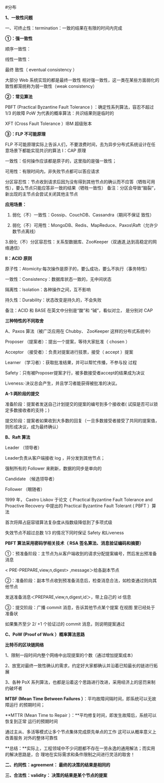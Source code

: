#分布

**1、一致性问题**

一、可终止性：termination：一致的结果在有限的时间内完成

**①：强一致性**

顺序一致性：

线性一致性：

最终 致性（ eventual consistency ）

大部分 Web 系统实现的都是最终一致性 相对强一致性，这一类在某些方面弱化的 致性都笼统称为弱一致性（weak consistency）

**②：常见算法**

PBFT (Practical Byzantine Fault Tolerance ) ：确定性系列算法，容忍不超过 1/3 的故障
PoW 为代表的概率算法：共识结果则是临时的

XFT (Cross Fault Tolerance ）IBM 超级账本


**③：FLP 不可能原理**

FLP 不可能原理实际上告诉人们，不要浪费时间，去为异步分布式系统设计在任意场景下都能实现共识的算法
I：CAP 原理

一致性：任何操作应该都是原子的，这里指的是强一致性；

可用性：有限时间内，非失败节点都可以答应请求

分区容忍性：节点收到请求后因为没有得到其他节点的确认而不应答（牺牲可用性），要么节点只能应答非一致的结果（牺牲一致性）
备注：分区会导致“脑裂”，新出现的主节点会尝试关闭其他主节点

**应用场景：**

1. 弱化（不）一致性：Gossip、CouchDB、Cassandra（期间不保证 致性）

2. 弱化（不）可用性：MongoDB、Redis、MapReduce、Paxos\Raft（允许少数节点离线）

3.弱化（不）分区容忍性：关系型数据库、ZooKeeper（双通道,达到高稳定的网络通信）

**II：ACID 原则**

原子性：Atomicity:每次操作是原子的，要么成功，要么不执行（事务特性）

一致性：Consistency：数据库状态一致的，无中间状态

隔离性：Isolation：各种操作之间，互不影响

持久性：Durability：状态改变是持久的，不会失败

备注：ACID 和 BASE 在英文中分别是“酸”和 “碱”，看似对立， 是分别对 CAP

**三种特性的不同取舍**

A、Paxos 算法（被广泛应用在 Chubby、 ZooKeeper 这样的分布式系统中）

Proposer （提案者）：提出一个提案，等待大家批准（ chosen ）

Acceptor （接受者）：负责对提案进行技票，接受（ accept ）提案

Learner （学习者）：获取批准结果，并可以帮忙传播，不参与投 过程

Safety：只有被Proposer提案才行，被多数接受者accept的结果成为决议

Liveness:·决议总会产生，并且学习者能获得被批准的决议。

**A-1:两阶段的提交**

准备阶段：提案者发送自己计划提交的提案的编号到多个接收者( 试探是否可以锁定多数接收者的支持；)

提交阶段：提案者如果收到大多数的回复（一旦多数接受者接受了共同的提案值，则形成决议，成为最终确认）


**B、Raft 算法**

Leader （领导者）

Leader负责从客户端接收 log ，并分发到其他节点；

强制所有的 Follower 来刷新，数据的同步是单向的

Candidate （候选领导者）

Follower （眼随者）

1999 年， Castro Liskov 于论文《 Practical Byzantine Fault Tolerance and Proactive
Recovery 中提出的 Practical Byzantine Fault Tolerant ( PBFT ）算法

首次将拜占庭容错算法复杂度从指数级降低到了多项式级

失效节点不超过总数 1/3 的情况下同时保证 Safety 和Liveness

**PBFT 算法采用密码学相关技术（ RSA 签名算法、消息验证编码和摘要）**

①：预准备阶段：主节点为从客户端收到的请求分配提案编号，然后发出预准备消息

< PRE-PREPARE,view,n,digest> ,message＞给各副本节点

②：准备阶段：副本节点收到预准备消息后，检查消息合法，如检查通过则向其他节点

发送准备消息＜PREPARE,view,n,digest,id＞，带上自己的 id 信息

③：提交阶段：广播 commit 消息，告诉其他节点某个提案 在视图 里已经处于准备状

如果集齐至少 2/ +1 个验证过的 commit 消息，则说明提案通过

**C、PoW (Proof of Work ）概率算法思路**

**比特币的区块链网络**

1、限制一段时间内整个网络中出现提案的个数（通过增加提案成本）

2、放宽对最终一致性确认的需求，约定好大家都确认并沿着已知最长的链进行拓展

3、各种 PoX 系列算法，也都是沿着这个思路进行改进，采用经济上的惩罚来制约破坏者

**MTBF (Mean Time Between Failures ）**：平均故障间隔时间，即系统可以无故障运行
的预期时间；

**MTTR (Mean Time to Repair ）：**平均修复时间，即发生故障后，系统可以恢复到正常
运行的预期时间

通过主从、多活等模式让多个节点集体完成原先单点的工作 这可以从概率意义上改善服务
对外的整体可靠性

**总结：**实际上，工程领域中不少问题都不存在一劳永逸的通用解法；而实用的解决思路是，合
理地在实际需求和条件限制之间进行灵活的取舍！

**二、约同性：agreement：     最终的决策的结果是相同的**

**三、合法性：validity：      决策的结果是某个节点的提案**